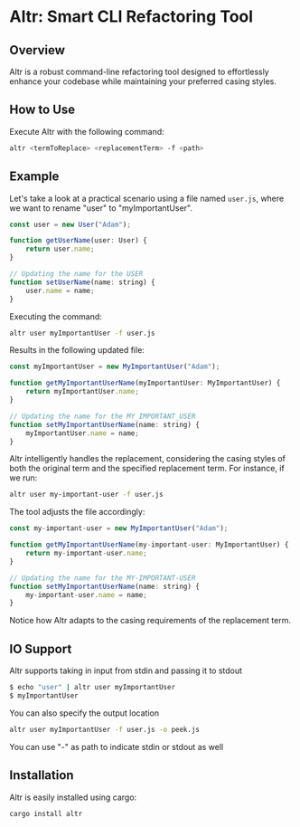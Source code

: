 # Altr: Smart CLI Refactoring Tool

## Overview
Altr is a robust command-line refactoring tool designed to effortlessly enhance your codebase while maintaining your preferred casing styles.

## How to Use
Execute Altr with the following command:
```bash
altr <termToReplace> <replacementTerm> -f <path>
```

## Example
Let's take a look at a practical scenario using a file named `user.js`, where we want to rename "user" to "myImportantUser".
```js
const user = new User("Adam");

function getUserName(user: User) {
    return user.name;
}

// Updating the name for the USER
function setUserName(name: string) {
    user.name = name; 
}
```
Executing the command:
```bash
altr user myImportantUser -f user.js
```
Results in the following updated file:
```js
const myImportantUser = new MyImportantUser("Adam");

function getMyImportantUserName(myImportantUser: MyImportantUser) {
    return myImportantUser.name;
}

// Updating the name for the MY_IMPORTANT_USER
function setMyImportantUserName(name: string) {
    myImportantUser.name = name; 
}
```

Altr intelligently handles the replacement, considering the casing styles of both the original term and the specified replacement term. For instance, if we run:
```bash
altr user my-important-user -f user.js
```
The tool adjusts the file accordingly:
```js
const my-important-user = new MyImportantUser("Adam");

function getMyImportantUserName(my-important-user: MyImportantUser) {
    return my-important-user.name;
}

// Updating the name for the MY-IMPORTANT-USER
function setMyImportantUserName(name: string) {
    my-important-user.name = name; 
}
```
Notice how Altr adapts to the casing requirements of the replacement term.

## IO Support
Altr supports taking in input from stdin and passing it to stdout
```bash
$ echo "user" | altr user myImportantUser
$ myImportantUser
```
You can also specify the output location
```bash
altr user myImportantUser -f user.js -o peek.js
```
You can use "-" as path to indicate stdin or stdout as well

## Installation
Altr is easily installed using cargo:
```bash
cargo install altr
```